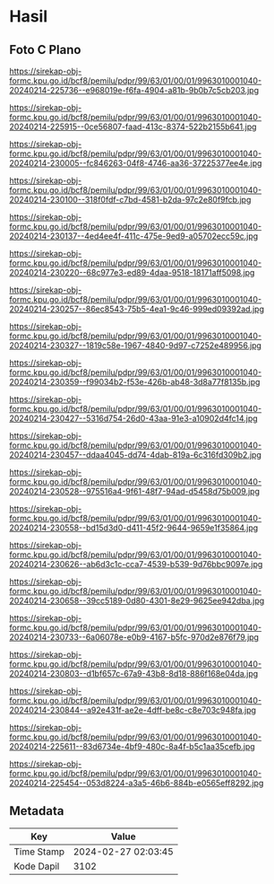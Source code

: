 # Hasil

## Foto C Plano

https://sirekap-obj-formc.kpu.go.id/bcf8/pemilu/pdpr/99/63/01/00/01/9963010001040-20240214-225736--e968019e-f6fa-4904-a81b-9b0b7c5cb203.jpg

https://sirekap-obj-formc.kpu.go.id/bcf8/pemilu/pdpr/99/63/01/00/01/9963010001040-20240214-225915--0ce56807-faad-413c-8374-522b2155b641.jpg

https://sirekap-obj-formc.kpu.go.id/bcf8/pemilu/pdpr/99/63/01/00/01/9963010001040-20240214-230005--fc846263-04f8-4746-aa36-37225377ee4e.jpg

https://sirekap-obj-formc.kpu.go.id/bcf8/pemilu/pdpr/99/63/01/00/01/9963010001040-20240214-230100--318f0fdf-c7bd-4581-b2da-97c2e80f9fcb.jpg

https://sirekap-obj-formc.kpu.go.id/bcf8/pemilu/pdpr/99/63/01/00/01/9963010001040-20240214-230137--4ed4ee4f-411c-475e-9ed9-a05702ecc59c.jpg

https://sirekap-obj-formc.kpu.go.id/bcf8/pemilu/pdpr/99/63/01/00/01/9963010001040-20240214-230220--68c977e3-ed89-4daa-9518-18171aff5098.jpg

https://sirekap-obj-formc.kpu.go.id/bcf8/pemilu/pdpr/99/63/01/00/01/9963010001040-20240214-230257--86ec8543-75b5-4ea1-9c46-999ed09392ad.jpg

https://sirekap-obj-formc.kpu.go.id/bcf8/pemilu/pdpr/99/63/01/00/01/9963010001040-20240214-230327--1819c58e-1967-4840-9d97-c7252e489956.jpg

https://sirekap-obj-formc.kpu.go.id/bcf8/pemilu/pdpr/99/63/01/00/01/9963010001040-20240214-230359--f99034b2-f53e-426b-ab48-3d8a77f8135b.jpg

https://sirekap-obj-formc.kpu.go.id/bcf8/pemilu/pdpr/99/63/01/00/01/9963010001040-20240214-230427--5316d754-26d0-43aa-91e3-a10902d4fc14.jpg

https://sirekap-obj-formc.kpu.go.id/bcf8/pemilu/pdpr/99/63/01/00/01/9963010001040-20240214-230457--ddaa4045-dd74-4dab-819a-6c316fd309b2.jpg

https://sirekap-obj-formc.kpu.go.id/bcf8/pemilu/pdpr/99/63/01/00/01/9963010001040-20240214-230528--975516a4-9f61-48f7-94ad-d5458d75b009.jpg

https://sirekap-obj-formc.kpu.go.id/bcf8/pemilu/pdpr/99/63/01/00/01/9963010001040-20240214-230558--bd15d3d0-d411-45f2-9644-9659e1f35864.jpg

https://sirekap-obj-formc.kpu.go.id/bcf8/pemilu/pdpr/99/63/01/00/01/9963010001040-20240214-230626--ab6d3c1c-cca7-4539-b539-9d76bbc9097e.jpg

https://sirekap-obj-formc.kpu.go.id/bcf8/pemilu/pdpr/99/63/01/00/01/9963010001040-20240214-230658--39cc5189-0d80-4301-8e29-9625ee942dba.jpg

https://sirekap-obj-formc.kpu.go.id/bcf8/pemilu/pdpr/99/63/01/00/01/9963010001040-20240214-230733--6a06078e-e0b9-4167-b5fc-970d2e876f79.jpg

https://sirekap-obj-formc.kpu.go.id/bcf8/pemilu/pdpr/99/63/01/00/01/9963010001040-20240214-230803--d1bf657c-67a9-43b8-8d18-886f168e04da.jpg

https://sirekap-obj-formc.kpu.go.id/bcf8/pemilu/pdpr/99/63/01/00/01/9963010001040-20240214-230844--a92e431f-ae2e-4dff-be8c-c8e703c948fa.jpg

https://sirekap-obj-formc.kpu.go.id/bcf8/pemilu/pdpr/99/63/01/00/01/9963010001040-20240214-225611--83d6734e-4bf9-480c-8a4f-b5c1aa35cefb.jpg

https://sirekap-obj-formc.kpu.go.id/bcf8/pemilu/pdpr/99/63/01/00/01/9963010001040-20240214-225454--053d8224-a3a5-46b6-884b-e0565eff8292.jpg


## Metadata

| Key        | Value               |
| ---------- | ------------------- |
| Time Stamp | 2024-02-27 02:03:45 |
| Kode Dapil | 3102                |



